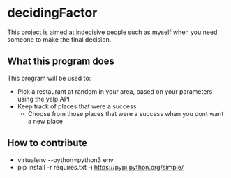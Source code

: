 # decidingFactor

This project is aimed at indecisive people such as myself when you need someone to make the final decision.

## What this program does
This program will be used to:
- Pick a restaurant at random in your area, based on your parameters using the yelp API
- Keep track of places that were a success
  - Choose from those places that were a success when you dont want a new place

## How to contribute
- virtualenv --python=python3 env
- pip install -r requires.txt -i https://pypi.python.org/simple/
